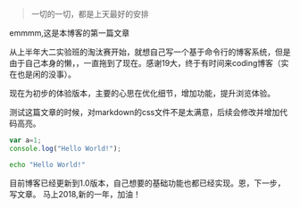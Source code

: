 > 一切的一切，都是上天最好的安排


emmmm,这是本博客的第一篇文章

从上半年大二实验班的淘汰赛开始，就想自己写一个基于命令行的博客系统，但是由于自己本身的懒，，一直拖到了现在。感谢19大，终于有时间来coding博客（实在也是闲的没事）。

现在为初步的体验版本，主要的心思在优化细节，增加功能，提升浏览体验。

测试这篇文章的时候，对markdown的css文件不是太满意，后续会修改并增加代码高亮。

```js  
var a=1;
console.log("Hello World!");
```
```bash  
echo "Hello World!"
```
目前博客已经更新到1.0版本，自己想要的基础功能也都已经实现。恩，下一步，写文章。
马上2018,新的一年，加油！
<br>
<br>